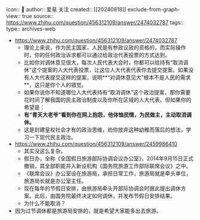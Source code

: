 icon:: 💾
author:: 爱易 关注
created:: [[20240818]]
exclude-from-graph-view:: true
source:: https://www.zhihu.com/question/456312109/answer/2474032787
tags:: 
type:: archives-web

- https://www.zhihu.com/question/456312109/answer/2474032787
  - 理论上来说，作为民主国家，人民是有参政议政的资格的，而实际操作时，你的任何政治诉求都可以通过给政治代表投票的方式达到。
  - 比如你对调休意见很大，每次人民代表大会时，你都可以给持有“取消调休”这个提案的人大代表投票，让这位人大代表代表你去提交提案。如果没有人大代表提交这样的提案，说明**“对调休意见大”根本不是人民的需求**，这只是你个人的错觉。
  - 如果你说你不知道哪位人大代表持有“取消调休”这个政治提案，那你需要花时间了解我国的民主政治制度以及你所在区域的人大代表。但如果你的希望是：
  - **有“青天大老爷”看到你在网上抱怨，他体恤民情，为民做主，主动取消调休。**
  - 这是封建皇权社会才有的政治思维，劝你放弃这种幼稚而落后的想法，学习一下现代民主政治。
- https://www.zhihu.com/question/456312109/answer/2459986410
  - 其实没这么复杂。
  - 假日办，全称《全国假日旅游部际协调会议办公室》，2014年9月15日正式撤销，其全部职能并入新设机构《国务院旅游工作部际联席会议》之中。
  - 《联席会议》办公室设在旅游局，承担日常工作，旅游局就是牵头单位，旅游局长就是办公室主任。
  - 现在每年的节假日安排，由旅游局牵头开部际协调会时据此提出调休方案。此后，由国务院最终决定如何调休，并发布节假日安排结果。
  - 为什么不能取消？
- 因为过节调休都是旅游局安排的，就是希望大家能多出去旅游。